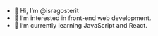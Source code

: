 - 👋 Hi, I’m @isragosterit
- 👀 I’m interested in front-end web development.
- 🌱 I’m currently learning JavaScript and React.
